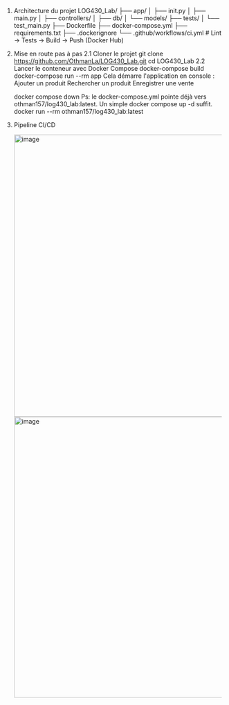 
1. Architecture du projet
    LOG430_Lab/
├── app/
│ ├── init.py
│ ├── main.py
│ ├── controllers/
│ ├── db/
│ └── models/
├── tests/
│ └── test_main.py
├── Dockerfile
├── docker-compose.yml
├── requirements.txt
├── .dockerignore
└── .github/workflows/ci.yml # Lint → Tests → Build → Push (Docker Hub)
   
2. Mise en route pas à pas
   2.1 Cloner le projet
     git clone https://github.com/OthmanLa/LOG430_Lab.git
      cd LOG430_Lab
   2.2 Lancer le conteneur avec Docker Compose
        docker-compose build
        docker-compose run --rm app
    Cela démarre l'application en console :
        Ajouter un produit
        Rechercher un produit
        Enregistrer une vente

     docker compose down
   Ps: le docker-compose.yml pointe déjà vers othman157/log430_lab:latest. Un simple docker compose up -d suffit.
   docker run --rm othman157/log430_lab:latest

4. Pipeline CI/CD
   
   <img width="650" alt="image" src="https://github.com/user-attachments/assets/d648a4de-3326-4e2d-9c38-840e87db22e7" />
   <img width="647" alt="image" src="https://github.com/user-attachments/assets/69dd34fd-ea16-4ca3-badd-10fcdc351110" />

   

   





   
